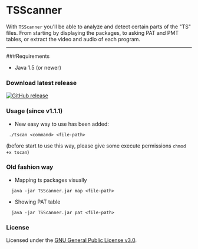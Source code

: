 # TSScanner

With ``TSScanner`` you'll be able to analyze and detect certain parts of the "TS" files. From starting by displaying the packages, to asking PAT and PMT tables, or extract the video and audio of each program.

***


###Requirements
- Java 1.5 (or newer)


### Download latest release

[![GitHub release](https://img.shields.io/github/release/enseidler/ts-scanner.svg)](https://github.com/enseidler/ts-scanner/releases/latest)


### Usage (since v1.1.1)
- New easy way to use has been added:
``` shell
 ./tscan <command> <file-path>
```
(before start to use this way, please give some execute permissions ``chmod +x tscan``)


### Old fashion way
- Mapping ts packages visually
``` shell
  java -jar TSScanner.jar map <file-path>
```

- Showing PAT table
``` shell
  java -jar TSScanner.jar pat <file-path>
```


### License
Licensed under the [GNU General Public License v3.0](https://github.com/enseidler/ts-scanner/blob/master/LICENSE).
